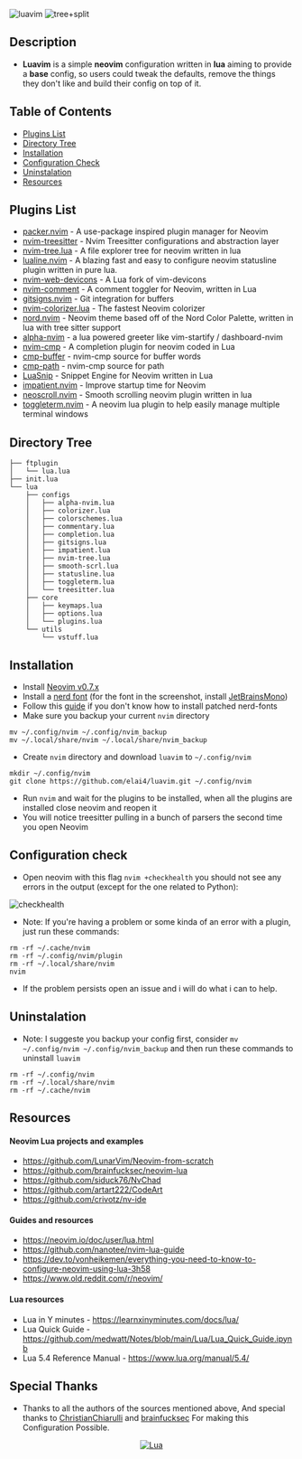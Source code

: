 
![luavim](https://raw.githubusercontent.com/elai4/luavim/main/img/screenshot1.png)
![tree+split](https://raw.githubusercontent.com/elai4/luavim/main/img/screenshot2.png)

## Description

* **Luavim** is a simple **neovim** configuration written in **lua** aiming to provide a **base** config, so users could tweak the defaults, remove the things they don't like and build their config on top of it.

## Table of Contents

* [Plugins List](#plugins-list)
* [Directory Tree](#directory-tree)
* [Installation](#installation)
* [Configuration Check](#configuration-check)
* [Uninstalation](#uninstalation)
* [Resources](#resources)

## Plugins List

- [packer.nvim](https://github.com/wbthomason/packer.nvim) -  A use-package inspired plugin manager for Neovim
- [nvim-treesitter](https://github.com/nvim-treesitter/nvim-treesitter) - Nvim Treesitter configurations and abstraction layer
- [nvim-tree.lua](https://github.com/kyazdani42/nvim-tree.lua) - A file explorer tree for neovim written in lua
- [lualine.nvim](https://github.com/nvim-lualine/lualine.nvim) - A blazing fast and easy to configure neovim statusline plugin written in pure lua.
- [nvim-web-devicons](https://github.com/kyazdani42/nvim-web-devicons) - A Lua fork of vim-devicons
- [nvim-comment](https://github.com/terrortylor/nvim-comment) - A comment toggler for Neovim, written in Lua
- [gitsigns.nvim](https://github.com/lewis6991/gitsigns.nvim) - Git integration for buffers
- [nvim-colorizer.lua](https://github.com/norcalli/nvim-colorizer.lua) - The fastest Neovim colorizer
- [nord.nvim](https://github.com/shaunsingh/nord.nvim) - Neovim theme based off of the Nord Color Palette, written in lua with tree sitter support
- [alpha-nvim](https://github.com/goolord/alpha-nvim) - a lua powered greeter like vim-startify / dashboard-nvim
- [nvim-cmp](https://github.com/hrsh7th/nvim-cmp) - A completion plugin for neovim coded in Lua
- [cmp-buffer](https://github.com/hrsh7th/cmp-buffer) - nvim-cmp source for buffer words
- [cmp-path](https://github.com/hrsh7th/cmp-path) - nvim-cmp source for path
- [LuaSnip](https://github.com/L3MON4D3/LuaSnip) - Snippet Engine for Neovim written in Lua
- [impatient.nvim](https://github.com/lewis6991/impatient.nvim) - Improve startup time for Neovim
- [neoscroll.nvim](https://github.com/karb94/neoscroll.nvim) - Smooth scrolling neovim plugin written in lua
- [toggleterm.nvim](https://github.com/akinsho/toggleterm.nvim) - A neovim lua plugin to help easily manage multiple terminal windows

## Directory Tree

```
├── ftplugin
│   └── lua.lua
├── init.lua
└── lua
    ├── configs
    │   ├── alpha-nvim.lua
    │   ├── colorizer.lua
    │   ├── colorschemes.lua
    │   ├── commentary.lua
    │   ├── completion.lua
    │   ├── gitsigns.lua
    │   ├── impatient.lua
    │   ├── nvim-tree.lua
    │   ├── smooth-scrl.lua
    │   ├── statusline.lua
    │   ├── toggleterm.lua
    │   └── treesitter.lua
    ├── core
    │   ├── keymaps.lua
    │   ├── options.lua
    │   └── plugins.lua
    └── utils
        └── vstuff.lua
```

## Installation

- Install [Neovim v0.7.x](https://github.com/neovim/neovim/releases/latest)
- Install a [nerd font](https://github.com/ryanoasis/nerd-fonts/tree/master/patched-fonts) (for the font in the screenshot, install [JetBrainsMono](https://github.com/ryanoasis/nerd-fonts/tree/master/patched-fonts/JetBrainsMono/Ligatures))
- Follow this [guide](https://youtu.be/fR4ThXzhQYI?t=216) if you don't know how to install patched nerd-fonts
- Make sure you backup your current `nvim` directory

```term
mv ~/.config/nvim ~/.config/nvim_backup
mv ~/.local/share/nvim ~/.local/share/nvim_backup
```

- Create `nvim` directory and download `luavim` to `~/.config/nvim`

```term
mkdir ~/.config/nvim
git clone https://github.com/elai4/luavim.git ~/.config/nvim
```

- Run `nvim` and wait for the plugins to be installed, when all the plugins are installed close neovim and reopen it
- You will notice treesitter pulling in a bunch of parsers the second time you open Neovim

## Configuration check

- Open neovim with this flag `nvim +checkhealth` you should not see any errors in the output (except for the one related to Python):

![checkhealth](https://raw.githubusercontent.com/elai4/luavim/main/img/checkhealth.png)


* Note: If you're having a problem or some kinda of an error with a plugin, just run these commands:
```term
rm -rf ~/.cache/nvim
rm -rf ~/.config/nvim/plugin
rm -rf ~/.local/share/nvim
nvim
```

* If the problem persists open an issue and i will do what i can to help.

## Uninstalation

- Note: I suggeste you backup your config first, consider `mv ~/.config/nvim ~/.config/nvim_backup` and then run these commands to uninstall `luavim`

```term
rm -rf ~/.config/nvim
rm -rf ~/.local/share/nvim
rm -rf ~/.cache/nvim
```

## Resources

#### Neovim Lua projects and examples

- https://github.com/LunarVim/Neovim-from-scratch
- https://github.com/brainfucksec/neovim-lua
- https://github.com/siduck76/NvChad
- https://github.com/artart222/CodeArt
- https://github.com/crivotz/nv-ide

#### Guides and resources

- https://neovim.io/doc/user/lua.html
- https://github.com/nanotee/nvim-lua-guide
- https://dev.to/vonheikemen/everything-you-need-to-know-to-configure-neovim-using-lua-3h58
- https://www.old.reddit.com/r/neovim/

#### Lua resources

- Lua in Y minutes - https://learnxinyminutes.com/docs/lua/
- Lua Quick Guide - https://github.com/medwatt/Notes/blob/main/Lua/Lua_Quick_Guide.ipynb
- Lua 5.4 Reference Manual - https://www.lua.org/manual/5.4/

## Special Thanks

* Thanks to all the authors of the sources mentioned above, And special thanks to [ChristianChiarulli](https://github.com/ChristianChiarulli) and [brainfucksec](https://github.com/brainfucksec) For making this Configuration Possible.

<div align="center" id="madewithlua">

[![Lua](https://img.shields.io/badge/Made%20with%20Lua-blue.svg?style=for-the-badge&logo=lua)](#madewithlua)

</div>
